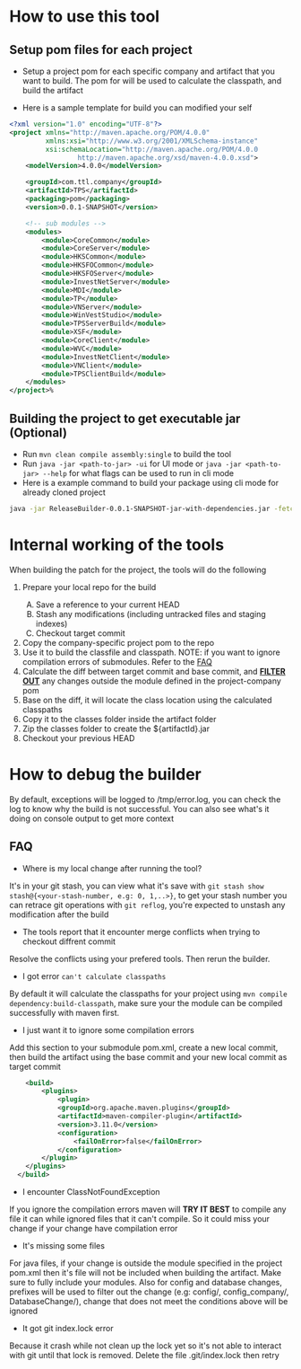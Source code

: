 # How to use this tool

## Setup pom files for each project

- Setup a project pom for each specific company and artifact that you want to build. The
pom for will be used to calculate the classpath, and build the artifact

- Here is a sample template for build you can modified your self

```xml
<?xml version="1.0" encoding="UTF-8"?>
<project xmlns="http://maven.apache.org/POM/4.0.0"
         xmlns:xsi="http://www.w3.org/2001/XMLSchema-instance"
         xsi:schemaLocation="http://maven.apache.org/POM/4.0.0 
                 http://maven.apache.org/xsd/maven-4.0.0.xsd">
    <modelVersion>4.0.0</modelVersion>

    <groupId>com.ttl.company</groupId>
    <artifactId>TPS</artifactId>
    <packaging>pom</packaging>
    <version>0.0.1-SNAPSHOT</version>

    <!-- sub modules -->
    <modules>
        <module>CoreCommon</module>
        <module>CoreServer</module>
        <module>HKSCommon</module>
        <module>HKSFOCommon</module>
        <module>HKSFOServer</module>
        <module>InvestNetServer</module>
        <module>MDI</module>
        <module>TP</module>
        <module>VNServer</module>
        <module>WinVestStudio</module>
        <module>TPSServerBuild</module>
        <module>XSF</module>
        <module>CoreClient</module>
        <module>WVC</module>
        <module>InvestNetClient</module>
        <module>VNClient</module>
        <module>TPSClientBuild</module>
    </modules>
</project>%
```
## Building the project to get executable jar (Optional)

- Run `mvn clean compile assembly:single` to build the tool
- Run `java -jar <path-to-jar> -ui` for UI mode or `java -jar <path-to-jar> --help` for what flags can be used to run in cli mode
- Here is a example command to build your package using cli mode for already cloned project
```bash
java -jar ReleaseBuilder-0.0.1-SNAPSHOT-jar-with-dependencies.jar -fetch -updateSnapshot -mavenClean --clonedDir /tmp/buildSrc --artifactFolder /tmp/buildArtifact -buildReleasePackage --gitUser <your-git-user> --gitPassword <your-git-password> --m2SettingsXml <custom-setting-xml-if-not-default> --baseCommit <starting-commit> --targetCommit <end-commit>
```

# Internal working of the tools

When building the patch for the project, the tools will do the following

<ol>
  <li>Prepare your local repo for the build</li>
    <ol style="list-style-type: upper-alpha">
        <li>Save a reference to your current HEAD</li>
        <li>Stash any modifications (including untracked files and staging indexes)</li>
        <li>Checkout target commit</li>
    </ol>
  <li>Copy the company-specific project pom to the repo</li>
  <li>Use it to build the classfile and classpath. NOTE: if you want to ignore compilation errors of submodules. Refer to the <a href="#faq">FAQ</a></li>
  <li>Calculate the diff between target commit and base commit, and <u><b>FILTER OUT</b></u> any  changes outside the module defined in the project-company pom</li>
  <li>Base on the diff, it will locate the class location using the calculated classpaths</li>
  <li>Copy it to the classes folder inside the artifact folder</li>
  <li>Zip the classes folder to create the ${artifactId}.jar</li>
  <li>Checkout your previous HEAD </li>
</ol>

# How to debug the builder

By default, exceptions will be logged to /tmp/error.log, you can check the log to know why the build is not successful. You can also see what's it doing on console output to get more context

## FAQ

- Where is my local change after running the tool?

It's in your git stash, you can view what it's save with `git stash show stash@{<your-stash-number, e.g: 0, 1,..>}`, to get your stash number you can retrace git operations with `git reflog`, you're expected to unstash any modification after the build

- The tools report that it encounter merge conflicts when trying to checkout diffrent commit

Resolve the conflicts using your prefered tools. Then rerun the builder.

- I got error `can't calculate classpaths`

By default it will calculate the classpaths for your project using `mvn compile dependency:build-classpath`, make sure your the module can be compiled successfully with maven first. 

- I just want it to ignore some compilation errors

Add this section to your submodule pom.xml, create a new local commit, then build the artifact using the base commit and your new local commit as target commit

```xml
    <build>
        <plugins>
            <plugin>
            <groupId>org.apache.maven.plugins</groupId>
            <artifactId>maven-compiler-plugin</artifactId>
            <version>3.11.0</version>
            <configuration>
                <failOnError>false</failOnError>
            </configuration>
        </plugin>
    </plugins>
  </build>
```

- I encounter ClassNotFoundException

If you ignore the compilation errors maven will **TRY IT BEST** to compile any file it can while ignored files that it can't compile. So it could miss your change if your change have compilation error

- It's missing some files

For java files, if your change is outside the module specified in the project pom.xml then it's file will not be included when building the artifact. Make sure to fully include your modules. Also for config and database changes, prefixes will be used to filter out the change (e.g: config/, config_company/, DatabaseChange/), change that does not meet the conditions above will be ignored 

- It got git index.lock error

Because it crash while not clean up the lock yet so it's not able to interact with git until that lock is removed. Delete the file .git/index.lock then retry
